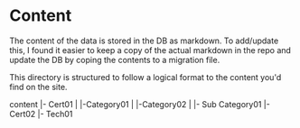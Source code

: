 # Content
The content of the data is stored in the DB as markdown. To add/update this, I found it easier to keep a copy of the actual markdown in the repo and update the DB by coping the contents to a migration file.

This directory is structured to follow a logical format to the content you'd find on the site.

content
   |- Cert01
   |    |-Category01
   |    |-Category02
   |         |- Sub Category01
   |- Cert02
   |- Tech01
